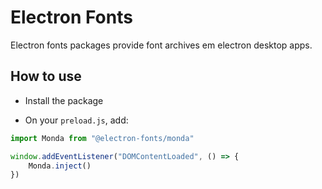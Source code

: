 # Electron Fonts

Electron fonts packages provide font archives em electron desktop apps.

## How to use

* Install the package

* On your `preload.js`, add:

```ts
import Monda from "@electron-fonts/monda"

window.addEventListener("DOMContentLoaded", () => {
    Monda.inject()
})
```